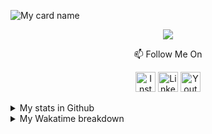![My card name](https://cardivo.vercel.app/api?name=Muhammad%20Fadhila%20Abiyyu%20Faris&description=Hi,%20i%27m%20a%20Full%20Stack%20Web%20Developer%20&%20Android%20Developer.%20Nice%20to%20meet%20you%20%F0%9F%91%8B&image=https://avatars.githubusercontent.com/u/37483304?v=4&backgroundColor=%23ecf0f1&instagram=Fadhila36&linkedin=M%20Fadhila%20Abiyyu%20Faris&github=Fadhila36&pattern=topography&colorPattern=%23eaeaea)

<div align="center">
  <p>
  <img src="https://komarev.com/ghpvc/?username=Fadhila36&label=VIEWS&style=plastic&color=lightgrey" />
</p>
  
<p>
📫 Follow Me On
</p>

<p>
<a href="https://www.instagram.com/fadhila36" target="_blank"><img src="https://img.shields.io/badge/Instagram-%23E4405F.svg?&style=flat-square&logo=instagram&logoColor=white" height="32px" alt="Instagram"></a>
<a href="https://www.linkedin.com/in/muhammad-fadhila/" target="_blank"><img src="https://img.shields.io/badge/linkedin-%230077B5.svg?&style=for-the-badge&logo=linkedin&logoColor=white" height="32px" alt="LinkedIn"></a>
<a href="https://www.youtube.com/channel/UC4QFPHRGJuzc9bMsuS_IkOw" target="_blank"><img src="https://img.shields.io/badge/youtube-%23FF0000.svg?&style=for-the-badge&logo=youtube&logoColor=white" height="32px" alt="Youtube"></a>
</p>
</div>

<details>
  <summary>My stats in Github</summary>
  <img src="https://github-readme-stats.vercel.app/api?username=Fadhila36&show_icons=true&hide_border=true&&count_private=true&include_all_commits=true">
  <img src="https://github-readme-stats.vercel.app/api/top-langs/?username=Fadhila36&theme=vue">
 <p align="center">
      <img src="https://github-readme-streak-stats.herokuapp.com?user=fadhila36&theme=tokyonight&hide_border=true" />
</p>
</details>

<details>
  <summary>My Wakatime breakdown</summary>
  <p align="center">
       <img src="https://github-readme-stats.vercel.app/api/wakatime?username=Fadhila36&v=2&layout=compact">
</p>
</details>




<!--START_SECTION:waka-->

<!--END_SECTION:waka-->
